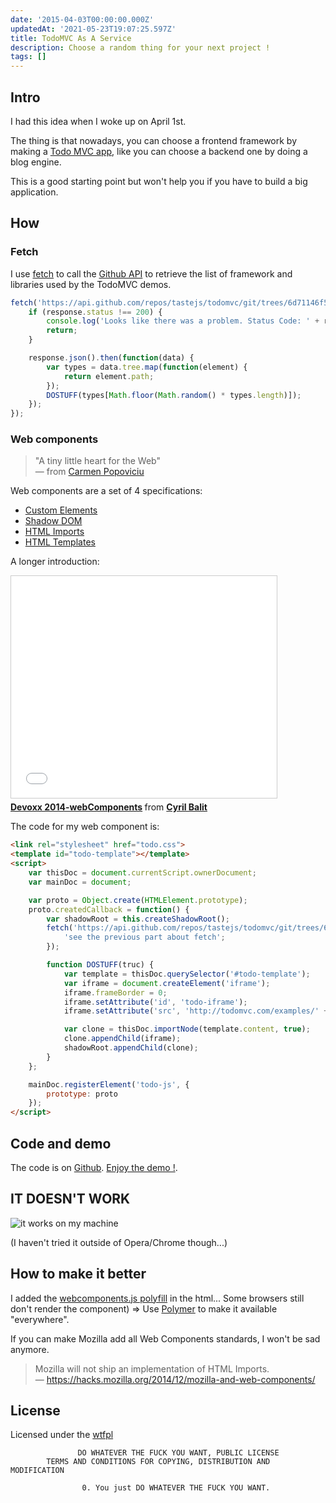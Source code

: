 ```yaml
---
date: '2015-04-03T00:00:00.000Z'
updatedAt: '2021-05-23T19:07:25.597Z'
title: TodoMVC As A Service
description: Choose a random thing for your next project !
tags: []
---
```

## Intro

I had this idea when I woke up on April 1st.

The thing is that nowadays, you can choose a frontend framework by making a [Todo MVC app](http://todomvc.com), like you can choose a backend one by doing a blog engine.

This is a good starting point but won't help you if you have to build a big application.

## How

### Fetch

I use [fetch](https://developer.mozilla.org/en-US/docs/Web/API/GlobalFetch/fetch) to call the [Github API](https://developer.github.com/v3/) to retrieve the list of framework and libraries used by the TodoMVC demos.

```javascript
fetch('https://api.github.com/repos/tastejs/todomvc/git/trees/6d71146f56e9ad51ddf3b6776e8871d33e02f4bd').then(function(response) {
    if (response.status !== 200) {
        console.log('Looks like there was a problem. Status Code: ' + response.status);
        return;
    }

    response.json().then(function(data) {
        var types = data.tree.map(function(element) {
            return element.path;
        });
        DOSTUFF(types[Math.floor(Math.random() * types.length)]);
    });
});
```

### Web components

> "A tiny little heart for the Web"<br>
&mdash; from [Carmen Popoviciu](https://carmenpopoviciu.github.io/ascii-heart/)

Web components are a set of 4 specifications:

- [Custom Elements](https://w3c.github.io/webcomponents/spec/custom/)
- [Shadow DOM](http://www.w3.org/TR/shadow-dom/)
- [HTML Imports](https://w3c.github.io/webcomponents/spec/imports/)
- [HTML Templates](http://www.w3.org/TR/html5/scripting-1.html#the-template-element)

A longer introduction:

<iframe src="//www.slideshare.net/slideshow/embed_code/42305472" width="425" height="355" frameborder="0" marginwidth="0" marginheight="0" scrolling="no" style="border:1px solid #CCC; border-width:1px; margin-bottom:5px; max-width: 100%;" allowfullscreen> </iframe> <div style="margin-bottom:5px"> <strong> <a href="//fr.slideshare.net/cyril-balit/devoxx-2014webcomponents" title="Devoxx 2014-webComponents" target="_blank">Devoxx 2014-webComponents</a> </strong> from <strong><a href="//www.slideshare.net/cyril-balit" target="_blank">Cyril Balit</a></strong> </div>

The code for my web component is:

```html
<link rel="stylesheet" href="todo.css">
<template id="todo-template"></template>
<script>
    var thisDoc = document.currentScript.ownerDocument;
    var mainDoc = document;

    var proto = Object.create(HTMLElement.prototype);
    proto.createdCallback = function() {
        var shadowRoot = this.createShadowRoot();
        fetch('https://api.github.com/repos/tastejs/todomvc/git/trees/6d71146f56e9ad51ddf3b6776e8871d33e02f4bd').then(function(response) {
            'see the previous part about fetch';
        });

        function DOSTUFF(truc) {
            var template = thisDoc.querySelector('#todo-template');
            var iframe = document.createElement('iframe');
            iframe.frameBorder = 0;
            iframe.setAttribute('id', 'todo-iframe');
            iframe.setAttribute('src', 'http://todomvc.com/examples/' + truc);

            var clone = thisDoc.importNode(template.content, true);
            clone.appendChild(iframe);
            shadowRoot.appendChild(clone);
        }
    };

    mainDoc.registerElement('todo-js', {
        prototype: proto
    });
</script>
```

## Code and demo

The code is on [Github](https://github.com/SiegfriedEhret/todomvcaas).
[Enjoy the demo !](https://dev.ehret.me/todomvcaas/).

## IT DOESN'T WORK

![it works on my machine](/contentful/6BF0DBsfVGZnsJmq3WBNOn/b28b74ade359819510ee9da1f6725a65/works.png)

(I haven't tried it outside of Opera/Chrome though...)

## How to make it better

I added the [webcomponents.js polyfill](https://github.com/WebComponents/webcomponentsjs) in the html... Some browsers still don't render the component)
=> Use [Polymer](https://www.polymer-project.org/) to make it available "everywhere".

If you can make Mozilla add all Web Components standards, I won't be sad anymore.

> Mozilla will not ship an implementation of HTML Imports.<br>
&mdash; https://hacks.mozilla.org/2014/12/mozilla-and-web-components/

## License

Licensed under the [wtfpl](http://wtfpl.org/)

```text
               DO WHATEVER THE FUCK YOU WANT, PUBLIC LICENSE
        TERMS AND CONDITIONS FOR COPYING, DISTRIBUTION AND MODIFICATION

                0. You just DO WHATEVER THE FUCK YOU WANT.
```
